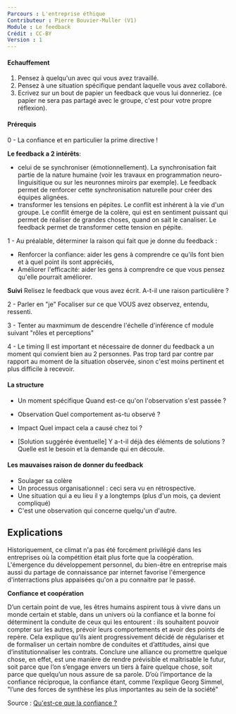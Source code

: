 ```yaml
---
Parcours : L'entreprise éthique
Contributeur : Pierre Bouvier-Muller (V1)
Module : Le feedback
Crédit : CC-BY
Version : 1
---
```


#### Echauffement
1. Pensez à quelqu'un avec qui vous avez travaillé.
2. Pensez à une situation spécifique pendant laquelle vous avez collaboré.
3. Ecrivez sur un bout de papier un feedback que vous lui donneriez.
(ce papier ne sera pas partagé avec le groupe, c'est pour votre propre réflexion).

#### Prérequis
0 - La confiance et en particulier la prime directive !

**Le feedback a 2 intérêts**:
- celui de se synchroniser (émotionnellement). La synchronisation fait partie de la nature humaine (voir les travaux en programmation neuro-linguisitique ou sur les neuronnes miroirs par exemple).
Le feedback permet de renforcer cette synchronisation naturelle pour créer des équipes alignées.
- transformer les tensions en pépites. Le conflit est inhérent à la vie d'un groupe. Le conflit émerge de la colère, qui est en sentiment puissant qui permet de réaliser de grandes choses, quand on sait le canaliser.
Le feedback permet de transformer cette tension en pépite.

1 - Au préalable, déterminer la raison qui fait que je donne du feedback :
- Renforcer la confiance: aider les gens à comprendre ce qu'ils font bien et à quel point ils sont appréciés,
- Améliorer l'efficacité: aider les gens à comprendre ce que vous pensez qu'elle pourrait améliorer.

**Suivi**
Relisez le feedback que vous avez écrit. A-t-il une raison particulière ?

2 - Parler en "je"
Focaliser sur ce que VOUS avez observez, entendu, ressenti.

3 - Tenter au maxmimum de descendre l'échelle d'inférence
cf module suivant "rôles et perceptions"

4 - Le timing
Il est important et nécessaire de donner du feedback a un moment qui convient bien au 2 personnes.
Pas trop tard par contre par rapport au moment de la situation observée, sinon c'est moins pertinent et plus difficile à recevoir.

#### La structure
- Un moment spécifique
Quand est-ce qu'on l'observation s'est passée ?

- Observation
Quel comportement as-tu observé ?

- Impact
Quel impact cela a causé chez toi ?

- [Solution suggérée éventuelle]
Y a-t-il déjà des éléments de solutions ? Quelle est le besoin et la demande qui en découle.


#### Les mauvaises raison de donner du feedback
- Soulager sa colère
- Un processus organisationnel : ceci sera vu en rétrospective.
- Une situation qui a eu lieu il y a longtemps (plus d'un mois, ça devient compliqué)
- C'est une observation qui concerne quelqu'un d'autre.


## Explications

Historiquement, ce climat n'a pas été forcément privilégié dans les entreprises
où la compétition était plus forte que la coopération.
L'émergence du développement personnel, du bien-être en entreprise mais aussi du partage de connaissance par internet favorise l'émergence d'interractions plus appaisées qu'on a pu connaitre par le passé.

**Confiance et coopération**

D’un certain point de vue, les êtres humains aspirent tous à vivre dans un monde certain et stable, dans un univers où la confiance et la bonne foi déterminent la conduite de ceux qui les entourent : ils souhaitent pouvoir compter sur les autres, prévoir leurs comportements et avoir des points de repère. Cela explique qu’ils aient progressivement décidé de régulariser et de formaliser un certain nombre de conduites et d’attitudes, ainsi que d’institutionnaliser les contrats. Conclure une alliance ou promettre quelque chose, en effet, est une manière de rendre prévisible et maîtrisable le futur, soit parce que l’on s’engage envers un tiers à faire quelque chose, soit parce que quelqu’un nous assure de sa parole. D’où l’importance de la confiance réciproque, la confiance étant, comme l’explique Georg Simmel, "l’une des forces de synthèse les plus importantes au sein de la société"

Source : [Qu'est-ce que la confiance ?](https://www.cairn.info/revue-etudes-2010-1-page-53.htm)

